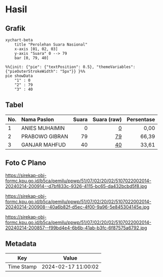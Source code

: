 # Hasil

## Grafik

```mermaid
xychart-beta
    title "Perolehan Suara Nasional"
    x-axis [01, 02, 03]
    y-axis "Suara" 0 --> 79
    bar [0, 79, 40]
```

```mermaid
%%{init: {"pie": {"textPosition": 0.5}, "themeVariables": {"pieOuterStrokeWidth": "5px"}} }%%
pie showData
    "1" : 0
    "2" : 79
    "3" : 40
```

## Tabel

| No. | Nama Paslon    | Suara | Suara (raw) | Persentase |
|:--- |:-------------- | -----:| -----------:| ----------:|
| 1   | ANIES MUHAIMIN | 0     | [0][p-1]    | 0,00       |
| 2   | PRABOWO GIBRAN | 79    | [79][p-2]   | 66,39      |
| 3   | GANJAR MAHFUD  | 40    | [40][p-3]   | 33,61      |


[p-1]: https://github.com/gigit-pemilu/pemilu-2024/blob/main/pilpres/hitung-suara/sub/51-bali/sub/07-karangasem/sub/02-sidemen/sub/2002-talibeng/sub/014-tps/sub/paslon-1.txt
[p-2]: https://github.com/gigit-pemilu/pemilu-2024/blob/main/pilpres/hitung-suara/sub/51-bali/sub/07-karangasem/sub/02-sidemen/sub/2002-talibeng/sub/014-tps/sub/paslon-2.txt
[p-3]: https://github.com/gigit-pemilu/pemilu-2024/blob/main/pilpres/hitung-suara/sub/51-bali/sub/07-karangasem/sub/02-sidemen/sub/2002-talibeng/sub/014-tps/sub/paslon-3.txt

## Foto C Plano

https://sirekap-obj-formc.kpu.go.id/b5ca/pemilu/ppwp/51/07/02/20/02/5107022002014-20240214-200914--d7bf833c-9326-4115-bc65-da432bcbd5f8.jpg

https://sirekap-obj-formc.kpu.go.id/b5ca/pemilu/ppwp/51/07/02/20/02/5107022002014-20240214-200908--40a6b82f-d5ec-4f00-9a96-5e845304145e.jpg

https://sirekap-obj-formc.kpu.go.id/b5ca/pemilu/ppwp/51/07/02/20/02/5107022002014-20240214-200857--f99bd4e4-6b6b-41ab-b3fc-6f87575a6792.jpg


## Metadata

| Key        | Value               |
| ---------- | ------------------- |
| Time Stamp | 2024-02-17 11:00:02 |



